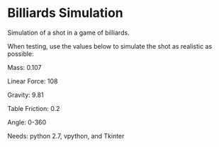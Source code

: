 # Billiards Simulation
Simulation of a shot in a game of billiards.

When testing, use the values below to simulate the shot as realistic as possible:

Mass: 0.107

Linear Force: 108

Gravity: 9.81

Table Friction: 0.2

Angle: 0-360


Needs: python 2.7, vpython, and Tkinter
